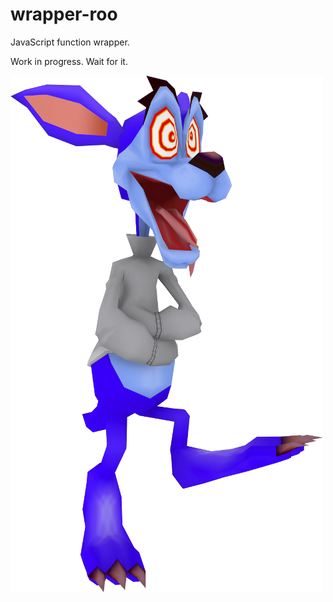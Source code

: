 # wrapper-roo

JavaScript function wrapper.

Work in progress. Wait for it.

![Ripper Roo](./Ripper%20Roo.png "Ripper Roo")
